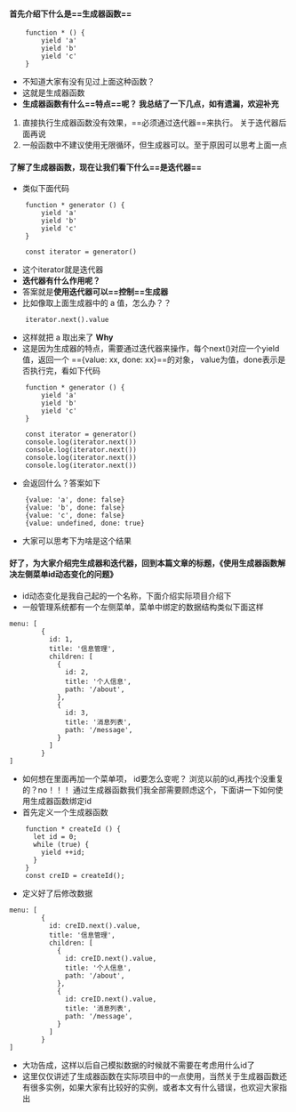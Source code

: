 #### 首先介绍下什么是==生成器函数==
```
	function * () {
		yield 'a'
		yield 'b'
		yield 'c'
	}
```
- 不知道大家有没有见过上面这种函数？
- 这就是生成器函数
- **生成器函数有什么==特点==呢？ 我总结了一下几点，如有遗漏，欢迎补充**
1. 直接执行生成器函数没有效果，==必须通过迭代器==来执行。 关于迭代器后面再说
2. 一般函数中不建议使用无限循环，但生成器可以。至于原因可以思考上面一点

#### 了解了生成器函数，现在让我们看下什么==是迭代器==
- 类似下面代码
```
	function * generator () {
		yield 'a'
		yield 'b'
		yield 'c'
	}

	const iterator = generator()
```
- 这个iterator就是迭代器
- **迭代器有什么作用呢？**
- 答案就是**使用迭代器可以==控制==生成器**
- 比如像取上面生成器中的 a 值，怎么办？？
```
	iterator.next().value
```
- 这样就把 a 取出来了   **Why**
- 这是因为生成器的特点，需要通过迭代器来操作，每个next()对应一个yield值，返回一个 =={value: xx, done: xx}==的对象， value为值，done表示是否执行完，看如下代码
```type
	function * generator () {
		yield 'a'
		yield 'b'
		yield 'c'
	}

	const iterator = generator()
	console.log(iterator.next())
	console.log(iterator.next())
	console.log(iterator.next())
	console.log(iterator.next())

```

- 会返回什么？答案如下

```type
	{value: 'a', done: false}
	{value: 'b', done: false}
	{value: 'c', done: false}
	{value: undefined, done: true}
```
- 大家可以思考下为啥是这个结果

#### 好了，为大家介绍完生成器和迭代器，回到本篇文章的标题，《使用生成器函数解决左侧菜单id动态变化的问题》
- id动态变化是我自己起的一个名称，下面介绍实际项目介绍下
- 一般管理系统都有一个左侧菜单，菜单中绑定的数据结构类似下面这样
```type
menu: [
        {
          id: 1,
          title: '信息管理',
          children: [
            {
              id: 2,
              title: '个人信息',
              path: '/about',
            },
            {
              id: 3,
              title: '消息列表',
              path: '/message',
            }
          ]
        }
]
```
- 如何想在里面再加一个菜单项， id要怎么变呢？ 浏览以前的id,再找个没重复的？no！！！ 通过生成器函数我们我全部需要顾虑这个，下面讲一下如何使用生成器函数绑定id
- 首先定义一个生成器函数

```
    function * createId () {
      let id = 0;
      while (true) {
        yield ++id;
      }
    }
    const creID = createId();
``` 

- 定义好了后修改数据

```
menu: [
        {
          id: creID.next().value,
          title: '信息管理',
          children: [
            {
              id: creID.next().value,
              title: '个人信息',
              path: '/about',
            },
            {
              id: creID.next().value,
              title: '消息列表',
              path: '/message',
            }
          ]
        }
]
```

- 大功告成，这样以后自己模拟数据的时候就不需要在考虑用什么id了
- 这里仅仅讲述了生成器函数在实际项目中的一点使用，当然关于生成器函数还有很多实例，如果大家有比较好的实例，或者本文有什么错误，也欢迎大家指出